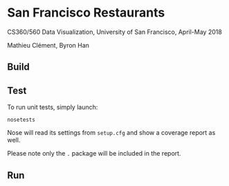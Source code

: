 # San Francisco Restaurants

CS360/560 Data Visualization, University of San Francisco, April-May 2018

Mathieu Clément, Byron Han

## Build

## Test

To run unit tests, simply launch:

    nosetests

Nose will read its settings from `setup.cfg` and show a coverage report as well.

Please note only the `.` package will be included in the report.

## Run
